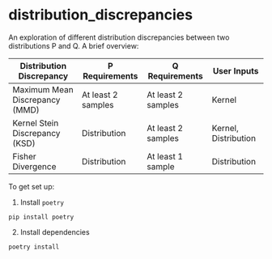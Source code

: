 # distribution_discrepancies

An exploration of different distribution discrepancies between two distributions P and Q. A brief overview:

|Distribution Discrepancy|P Requirements|Q Requirements|User Inputs|
|-|-|-|-|
|Maximum Mean Discrepancy (MMD)|At least 2 samples|At least 2 samples|Kernel
|Kernel Stein Discrepancy (KSD)|Distribution|At least 2 samples|Kernel, Distribution
|Fisher Divergence|Distribution|At least 1 sample|Distribution

To get set up:

1. Install `poetry`

```shell
pip install poetry
```

2. Install dependencies

```shell
poetry install
```
